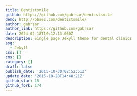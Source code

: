 ```yaml
---
title: Dentistsmile
github: https://github.com/gabrsar/dentistsmile
demo: http://obaez.com/dentistsmile/
author: gabrsar
author_link: https://github.com/gabrsar
date: 2024-02-18T10:12:13.060Z
description: Single page Jekyll theme for dental clinics
ssg:
  - Jekyll
css: []
cms: []
category: []
draft: false
publish_date: '2015-10-30T02:52:51Z'
update_date: '2015-10-28T14:40:21Z'
github_star: 15
github_fork: 174
---
```


